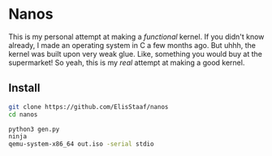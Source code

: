 # Nanos
This is my personal attempt at making a *functional* kernel. If you didn't know
already, I made an operating system in C a few months ago. But uhhh, the kernel
was built upon very weak glue. Like, something you would buy at the supermarket!
So yeah, this is my *real* attempt at making a good kernel.

## Install
```sh
git clone https://github.com/ElisStaaf/nanos
cd nanos

python3 gen.py
ninja
qemu-system-x86_64 out.iso -serial stdio
```
